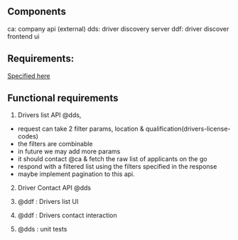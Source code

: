 
## Components
ca: company api (external)
dds: driver discovery server
ddf: driver discover frontend ui

## Requirements:
[Specified here](./tech-summary.md)

## Functional requirements

1. Drivers list API @dds, 
 - request can take 2 filter params, location & qualification(drivers-license-codes)
 - the filters are combinable
 - in future we may add more params
 - it should contact @ca & fetch the raw list of applicants on the go
 - respond with a filtered list using the filters specified in the response
 - maybe implement pagination to this api.


2. Driver Contact API @dds

3. @ddf : Drivers list UI

4. @ddf : Drivers contact interaction

5. @dds : unit tests
